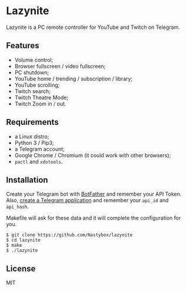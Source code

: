 # Lazynite
Lazynite is a PC remote controller for YouTube and Twitch on Telegram. 

## Features
- Volume control;
- Browser fullscreen / video fullscreen;
- PC shutdown;
- YouTube home / trending / subscription / library;
- YouTube scrolling;
- Twitch search;
- Twitch Theatre Mode;
- Twitch Zoom in / out.

## Requirements
- a Linux distro;
- Python 3 / Pip3;
- a Telegram account;
- Google Chrome / Chromium (it could work with other browsers);
- ```pactl``` and ```xdotools```.

## Installation
Create your Telegram bot with [BotFather](https://t.me/botfather) and remember your API Token. Also, [create a Telegram application](https://my.telegram.org/apps) and remember your ```api_id``` and ```api_hash```.

Makefile will ask for these data and it will complete the configuration for you.


```
$ git clone https://github.com/Nastybox/lazynite
$ cd lazynite
$ make
$ ./lazynite
```

## License
MIT
